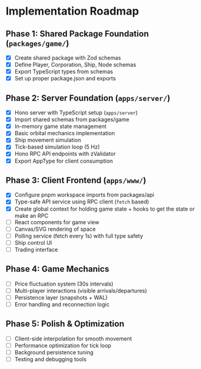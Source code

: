 # Implementation Roadmap

## Phase 1: Shared Package Foundation (`packages/game/`)

- [x] Create shared package with Zod schemas
- [x] Define Player, Corporation, Ship, Node schemas
- [x] Export TypeScript types from schemas
- [x] Set up proper package.json and exports

## Phase 2: Server Foundation (`apps/server/`)

- [x] Hono server with TypeScript setup (`apps/server`)
- [x] Import shared schemas from packages/game
- [x] In-memory game state management
- [x] Basic orbital mechanics implementation
- [x] Ship movement simulation
- [x] Tick-based simulation loop (5 Hz)
- [x] Hono RPC API endpoints with zValidator
- [x] Export AppType for client consumption

## Phase 3: Client Frontend (`apps/www/`)

- [x] Configure pnpm workspace imports from packages/api
- [x] Type-safe API service using RPC client (`fetch` based)
- [x] Create global context for holding game state + hooks to get the state or make an RPC
- [ ] React components for game view
- [ ] Canvas/SVG rendering of space
- [ ] Polling service (fetch every 1s) with full type safety
- [ ] Ship control UI
- [ ] Trading interface

## Phase 4: Game Mechanics

- [ ] Price fluctuation system (30s intervals)
- [ ] Multi-player interactions (visible arrivals/departures)
- [ ] Persistence layer (snapshots + WAL)
- [ ] Error handling and reconnection logic

## Phase 5: Polish & Optimization

- [ ] Client-side interpolation for smooth movement
- [ ] Performance optimization for tick loop
- [ ] Background persistence tuning
- [ ] Testing and debugging tools
